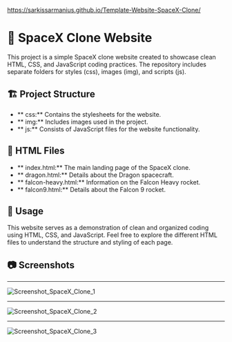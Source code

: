 https://sarkissarmanius.github.io/Template-Website-SpaceX-Clone/

# 🚀 SpaceX Clone Website

This project is a simple SpaceX clone website created to showcase clean HTML, CSS, and JavaScript coding practices. The repository includes separate folders for styles (css), images (img), and scripts (js).

## 🏗️ Project Structure

- ** css:** Contains the stylesheets for the website.
- ** img:** Includes images used in the project.
- ** js:** Consists of JavaScript files for the website functionality.

## 📄 HTML Files

- ** index.html:** The main landing page of the SpaceX clone.
- ** dragon.html:** Details about the Dragon spacecraft.
- ** falcon-heavy.html:** Information on the Falcon Heavy rocket.
- ** falcon9.html:** Details about the Falcon 9 rocket.

## 🚀 Usage

This website serves as a demonstration of clean and organized coding using HTML, CSS, and JavaScript. Feel free to explore the different HTML files to understand the structure and styling of each page.

## 📷 Screenshots

---

![Screenshot_SpaceX_Clone_1](https://github.com/SarkissArmaniUS/Template-Website-SpaceX-Clone/assets/97789627/ed53bd04-8821-4dd5-b035-4f70b83ab5d8)

---

![Screenshot_SpaceX_Clone_2](https://github.com/SarkissArmaniUS/Template-Website-SpaceX-Clone/assets/97789627/51fb896a-22c3-416b-8733-3f16553a1c78)

---

![Screenshot_SpaceX_Clone_3](https://github.com/SarkissArmaniUS/Template-Website-SpaceX-Clone/assets/97789627/64b35c71-1426-4c32-9d5c-c6ec6a9ae6a9)


